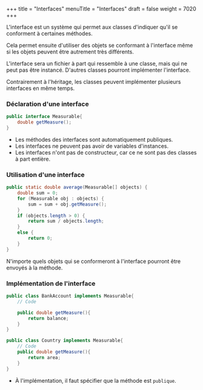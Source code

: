 +++
title = "Interfaces"
menuTitle = "Interfaces"
draft = false
weight = 7020
+++

L'interface est un système qui permet aux classes d'indiquer qu'il se conforment à certaines méthodes.

Cela permet ensuite d'utiliser des objets se conformant à l'interface même si les objets peuvent être autrement très différents.

L'interface sera un fichier à part qui ressemble à une classe, mais qui ne peut pas être instancé. D'autres classes pourront implémenter l'interface.

Contrairement à l'héritage, les classes peuvent implémenter plusieurs interfaces en même temps.

### Déclaration d'une interface

```java
public interface Measurable{
    double getMeasure();
}
```

* Les méthodes des interfaces sont automatiquement publiques.
* Les interfaces ne peuvent pas avoir de variables d'instances.
* Les interfaces n'ont pas de constructeur, car ce ne sont pas des classes à part entière.

### Utilisation d'une interface

```java
public static double average(Measurable[] objects) {
    double sum = 0;
    for (Measurable obj : objects) {
        sum = sum + obj.getMeasure(); 
    }
    if (objects.length > 0) { 
        return sum / objects.length; 
    }
    else { 
        return 0; 
    } 
}
```

N'importe quels objets qui se conformeront à l'interface pourront être envoyés à la méthode.

### Implémentation de l'interface

```java
public class BankAccount implements Measurable{
    // Code

    public double getMeasure(){
        return balance;
    }
}

public class Country implements Measurable{
    // Code
    public double getMeasure(){
        return area;
    }
}
```

* À l'implémentation, il faut spécifier que la méthode est `publique`.
